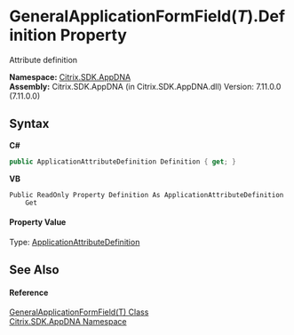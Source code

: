 # GeneralApplicationFormField(*T*).Definition Property 
 

Attribute definition

**Namespace:**&nbsp;[Citrix.SDK.AppDNA](index.md)<br />**Assembly:**&nbsp;Citrix.SDK.AppDNA (in Citrix.SDK.AppDNA.dll) Version: 7.11.0.0 (7.11.0.0)

## Syntax

**C#**
```csharp
public ApplicationAttributeDefinition Definition { get; }
```

**VB**
```vbnet
Public ReadOnly Property Definition As ApplicationAttributeDefinition
	Get
```


#### Property Value
Type: <a href="6abacc77-38ad-8572-e2dd-e6f19ca0f74c">ApplicationAttributeDefinition</a>

## See Also


#### Reference
<a href="d7d23105-db92-1787-6b2a-2096ca9a9b1f">GeneralApplicationFormField(T) Class</a><br /><a href="fe2d265b-410b-8b11-1eb4-a790e0b062bf">Citrix.SDK.AppDNA Namespace</a><br />